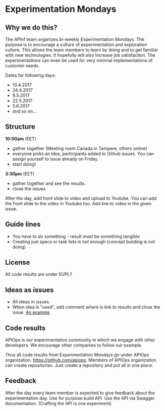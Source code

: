 # Experimentation Mondays

## Why we do this?

The APInf team organizes bi-weekly Experimentation Mondays. The purpose is to encourage a culture of experimentation and exploration culture. This allows the team members to learn by doing and to get familiar with new technologies. It hopefully will also increase job satisfaction. The experimentations can even be used for very minimal implementations of customer needs.

Dates for following days: 
* 10.4.2017
* 24.4.2017
* 8.5.2017
* 22.5.2017
* 5.6.2017
* and so on...

## Structure

**10:00am** (EET)
* gather together (Meeting room Canada in Tampere, others online)
* everyone picks an idea, participants added to Github issues. You can assign yourself to issue already on Friday. 
* start doing!

**3:30pm** (EET) 
* gather together and see the results. 
* close the issues

After the day, add front slide to video and upload to Youtube. You can add the front slide to the video in Youtube too. Add link to video in the given issue. 



## Guide lines

* You have to _do_ something - result must be something tangible
* Creating just specs or task lists is not enough (concept building is not doing)

## License

All code results are under EUPL? 

## Ideas as issues

* All ideas in issues. 
* When idea is "used", add comment where is link to results and close the issue. [An example](https://github.com/apinf/experimentation-mondays/issues/2)

## Code results

APIOps is our experimentation community in which we engage with other developers. We encourage other companies to follow our example. 

Thus all code results from Experimentation Mondays go under APIOps organization. https://github.com/apiops. Members of APIOps organization can create repositories. Just create a repository and put all in one place. 


## Feedback
After the day every team member is expected to give feedback about the experimentation day. Use for purpose build API. Use the API via Swagger documentation. (Crafting the API is one experiment)
